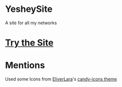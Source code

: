 # YesheySite
A site for all my networks

# [Try the Site](https://yeshey.github.io/YesheySite/html/main.html)

# Mentions
Used some Icons from [EliverLara](https://github.com/EliverLara)'s [candy-icons theme](https://github.com/EliverLara/candy-icons)